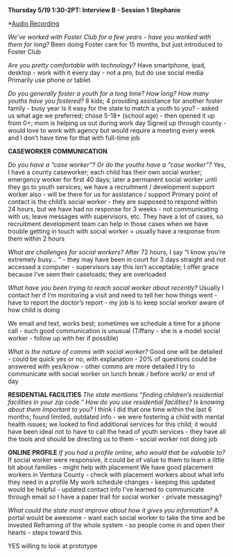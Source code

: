 **Thursday 5/19 1:30-2PT: Interview B - Session 1**
**Stephanie**

*<a href="stephanie.m4a">Audio Recording</a>

*We’ve worked with Foster Club for a few years - have you worked with them for long?*
Been doing Foster care for 15 months, but just introduced to Foster Club

*Are you pretty comfortable with technology?*
Have smartphone, ipad, desktop - work with it every day - not a pro, but do use social media
Primarily use phone or tablet 

*Do you generally foster a youth for a long time? How long? How many youths have you fostered?* 
8 kids; 4 providing assistance for another foster family - busy year
Is it easy for the state to match a youth to you? - asked us what age we preferred; chose 5-18+ (school age) - then opened it up from 0+; mom is helping us out during work day
Signed up through county - would love to work with agency but would require a meeting every week and I don’t have time for that with full-time job

**CASEWORKER COMMUNICATION**

*Do you have a “case worker”? Or do the youths have a “case worker”?* 
Yes, I have a county caseworker; each child has their own social worker; emergency worker for first 40 days; later a permanent social worker until they go to youth services; we have a recruitment / development support worker also - will be there for us for assistance / support
Primary point of contact is the child’s social worker - they are supposed to respond within 24 hours, but we have had no response for 3 weeks - not communicating with us; leave messages with supervisors, etc. They have a lot of cases, so recruitment development team can help in those cases when we have trouble getting in touch with social worker = usually have a response from them within 2 hours

*What are challenges for social workers?* 
After 72 hours, I say “I know you’re extremely busy… “ - they may have been in court for 3 days straight and not accessed a computer - supervisors say this isn’t acceptable; I offer grace because I’ve seen their caseloads; they are overloaded

*What have you been trying to reach social worker about recently?* 
Usually I contact her if I’m monitoring a visit and need to tell her how things went - have to report the doctor’s report - my job is to keep social worker aware of how child is doing

We email and text, works best; sometimes we schedule a time for a phone call - such good communication is unusual (Tiffany - she is a model social worker - follow up with her if possible)

*What is the nature of comms with social worker?* Good one will be detailed - could be quick yes or no, with explanation - 20% of questions could be answered with yes/know - other comms are more detailed
I try to communicate with social worker on lunch break / before work/ or end of day

**RESIDENTIAL FACILITIES**
*The state mentions “finding children’s residential facilities in your zip code.” How do you use residential facilities? Is knowing about them important to you?*
I think I did that one time within the last 6 months; found limited, outdated info - we were fostering a child with mental health issues; we looked to find additional services for this child; it would have been ideal not to have to call the head of youth services - they have all the tools and should be directing us to them - social worker not doing job

**ONLINE PROFILE**
*If you had a profile online, who would that be valuable to?*
If social worker were responsive, it could be of value to them to learn a little bit about families - might help with placement
We have good placement workers in Ventura County - check with placement workers about what info they need in a profile
My work schedule changes - keeping this updated would be helpful - updated contact info
I've learned to communicate through email so I have a paper trail for social worker - private messaging?

*What could the state most improve about how it gives you information?*
A portal would be awesome - want each social worker to take the time and be invested
Reframing of the whole system - so people come in and open their hearts - steps toward this.

YES willing to look at prototype 

